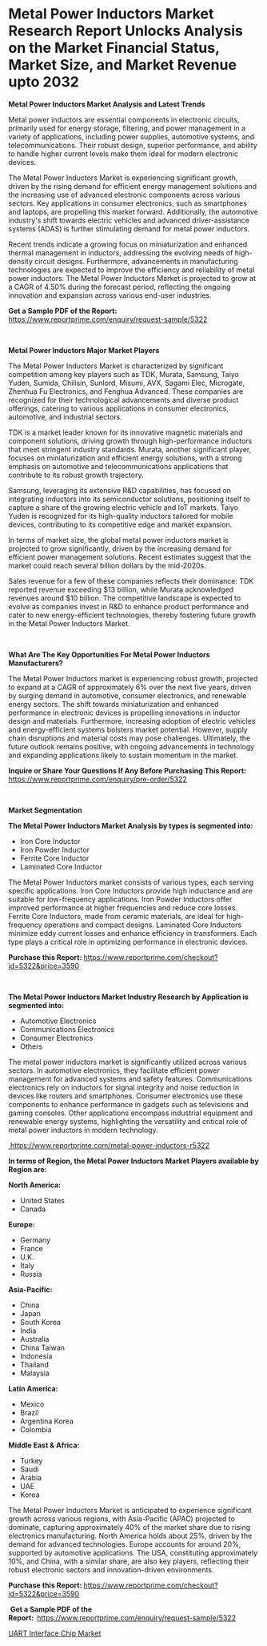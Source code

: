 <p><h1>Metal Power Inductors Market Research Report Unlocks Analysis on the Market Financial Status, Market Size, and Market Revenue upto 2032</h1></p><p><strong>Metal Power Inductors Market Analysis and Latest Trends</strong></p>
<p><p>Metal power inductors are essential components in electronic circuits, primarily used for energy storage, filtering, and power management in a variety of applications, including power supplies, automotive systems, and telecommunications. Their robust design, superior performance, and ability to handle higher current levels make them ideal for modern electronic devices.</p><p>The Metal Power Inductors Market is experiencing significant growth, driven by the rising demand for efficient energy management solutions and the increasing use of advanced electronic components across various sectors. Key applications in consumer electronics, such as smartphones and laptops, are propelling this market forward. Additionally, the automotive industry's shift towards electric vehicles and advanced driver-assistance systems (ADAS) is further stimulating demand for metal power inductors.</p><p>Recent trends indicate a growing focus on miniaturization and enhanced thermal management in inductors, addressing the evolving needs of high-density circuit designs. Furthermore, advancements in manufacturing technologies are expected to improve the efficiency and reliability of metal power inductors. The Metal Power Inductors Market is projected to grow at a CAGR of 4.50% during the forecast period, reflecting the ongoing innovation and expansion across various end-user industries.</p></p>
<p><strong>Get a Sample PDF of the Report:&nbsp;</strong> <a href="https://www.reportprime.com/enquiry/request-sample/5322?utm_campaign=3537&utm_medium=2&utm_source=Github&utm_content=ia&utm_term=19032025&utm_id=metal-power-inductors">https://www.reportprime.com/enquiry/request-sample/5322</a></p>
<p>&nbsp;</p>
<p><strong>Metal Power Inductors Major Market Players</strong></p>
<p><p>The Metal Power Inductors Market is characterized by significant competition among key players such as TDK, Murata, Samsung, Taiyo Yuden, Sumida, Chilisin, Sunlord, Misumi, AVX, Sagami Elec, Microgate, Zhenhua Fu Electronics, and Fenghua Advanced. These companies are recognized for their technological advancements and diverse product offerings, catering to various applications in consumer electronics, automotive, and industrial sectors.</p><p>TDK is a market leader known for its innovative magnetic materials and component solutions, driving growth through high-performance inductors that meet stringent industry standards. Murata, another significant player, focuses on miniaturization and efficient energy solutions, with a strong emphasis on automotive and telecommunications applications that contribute to its robust growth trajectory.</p><p>Samsung, leveraging its extensive R&D capabilities, has focused on integrating inductors into its semiconductor solutions, positioning itself to capture a share of the growing electric vehicle and IoT markets. Taiyo Yuden is recognized for its high-quality inductors tailored for mobile devices, contributing to its competitive edge and market expansion.</p><p>In terms of market size, the global metal power inductors market is projected to grow significantly, driven by the increasing demand for efficient power management solutions. Recent estimates suggest that the market could reach several billion dollars by the mid-2020s.</p><p>Sales revenue for a few of these companies reflects their dominance: TDK reported revenue exceeding $13 billion, while Murata acknowledged revenues around $10 billion. The competitive landscape is expected to evolve as companies invest in R&D to enhance product performance and cater to new energy-efficient technologies, thereby fostering future growth in the Metal Power Inductors Market.</p></p>
<p>&nbsp;</p>
<p><strong>What Are The Key Opportunities For Metal Power Inductors Manufacturers?</strong></p>
<p><p>The Metal Power Inductors market is experiencing robust growth, projected to expand at a CAGR of approximately 6% over the next five years, driven by surging demand in automotive, consumer electronics, and renewable energy sectors. The shift towards miniaturization and enhanced performance in electronic devices is propelling innovations in inductor design and materials. Furthermore, increasing adoption of electric vehicles and energy-efficient systems bolsters market potential. However, supply chain disruptions and material costs may pose challenges. Ultimately, the future outlook remains positive, with ongoing advancements in technology and expanding applications likely to sustain momentum in the market.</p></p>
<p><strong>Inquire or Share Your Questions If Any Before Purchasing This Report:</strong> <a href="https://www.reportprime.com/enquiry/pre-order/5322?utm_campaign=3537&utm_medium=2&utm_source=Github&utm_content=ia&utm_term=19032025&utm_id=metal-power-inductors">https://www.reportprime.com/enquiry/pre-order/5322</a></p>
<p>&nbsp;</p>
<p><strong>Market Segmentation</strong></p>
<p><strong>The Metal Power Inductors Market Analysis by types is segmented into:</strong></p>
<p><ul><li>Iron Core Inductor</li><li>Iron Powder Inductor</li><li>Ferrite Core Inductor</li><li>Laminated Core Inductor</li></ul></p>
<p><p>The Metal Power Inductors market consists of various types, each serving specific applications. Iron Core Inductors provide high inductance and are suitable for low-frequency applications. Iron Powder Inductors offer improved performance at higher frequencies and reduce core losses. Ferrite Core Inductors, made from ceramic materials, are ideal for high-frequency operations and compact designs. Laminated Core Inductors minimize eddy current losses and enhance efficiency in transformers. Each type plays a critical role in optimizing performance in electronic devices.</p></p>
<p><strong>Purchase this Report:&nbsp;</strong><a href="https://www.reportprime.com/checkout?id=5322&price=3590&utm_campaign=3537&utm_medium=2&utm_source=Github&utm_content=ia&utm_term=19032025&utm_id=metal-power-inductors">https://www.reportprime.com/checkout?id=5322&price=3590</a></p>
<p>&nbsp;</p>
<p><strong>The Metal Power Inductors Market Industry Research by Application is segmented into:</strong></p>
<p><ul><li>Automotive Electronics</li><li>Communications Electronics</li><li>Consumer Electronics</li><li>Others</li></ul></p>
<p><p>The metal power inductors market is significantly utilized across various sectors. In automotive electronics, they facilitate efficient power management for advanced systems and safety features. Communications electronics rely on inductors for signal integrity and noise reduction in devices like routers and smartphones. Consumer electronics use these components to enhance performance in gadgets such as televisions and gaming consoles. Other applications encompass industrial equipment and renewable energy systems, highlighting the versatility and critical role of metal power inductors in modern technology.</p></p>
<p><a href="https://www.reportprime.com/metal-power-inductors-r5322?utm_campaign=3537&utm_medium=2&utm_source=Github&utm_content=ia&utm_term=19032025&utm_id=metal-power-inductors">&nbsp;https://www.reportprime.com/metal-power-inductors-r5322</a></p>
<p><strong>In terms of Region, the Metal Power Inductors Market Players available by Region are:</strong></p>
<p>
    <p> <strong> North America: </strong>
        <ul>
            <li>United States</li>
            <li>Canada</li>
        </ul>
        </p> 
    <p> <strong> Europe: </strong>
        <ul>
            <li>Germany</li>
            <li>France</li>
            <li>U.K.</li>
            <li>Italy</li>
            <li>Russia</li>
        </ul>
        </p> 
    <p> <strong> Asia-Pacific: </strong>
        <ul>
            <li>China</li>
            <li>Japan</li>
            <li>South Korea</li>
            <li>India</li>
            <li>Australia</li>
            <li>China Taiwan</li>
            <li>Indonesia</li>
            <li>Thailand</li>
            <li>Malaysia</li>
        </ul>
        </p> 
    <p> <strong> Latin America: </strong>
        <ul>
            <li>Mexico</li>
            <li>Brazil</li>
            <li>Argentina Korea</li>
            <li>Colombia</li>
        </ul>
        </p> 
    <p> <strong> Middle East & Africa: </strong>
        <ul>
            <li>Turkey</li>
            <li>Saudi</li>
            <li>Arabia</li>
            <li>UAE</li>
            <li>Korea</li>
        </ul>
    </p>
    </p>
<p><p>The Metal Power Inductors Market is anticipated to experience significant growth across various regions, with Asia-Pacific (APAC) projected to dominate, capturing approximately 40% of the market share due to rising electronics manufacturing. North America holds about 25%, driven by the demand for advanced technologies. Europe accounts for around 20%, supported by automotive applications. The USA, constituting approximately 10%, and China, with a similar share, are also key players, reflecting their robust electronic sectors and innovation-driven environments.</p></p>
<p><strong>Purchase this Report: </strong><a href="https://www.reportprime.com/checkout?id=5322&price=3590&utm_campaign=3537&utm_medium=2&utm_source=Github&utm_content=ia&utm_term=19032025&utm_id=metal-power-inductors">https://www.reportprime.com/checkout?id=5322&price=3590</a></p>
<p>&nbsp;<strong>Get a Sample PDF of the Report:&nbsp;&nbsp;</strong><a href="https://www.reportprime.com/enquiry/request-sample/5322?utm_campaign=3537&utm_medium=2&utm_source=Github&utm_content=ia&utm_term=19032025&utm_id=metal-power-inductors">https://www.reportprime.com/enquiry/request-sample/5322</a></p>
<p><strong></strong></p>
<p><p><a href="https://github.com/haimamuirev8/Market-Research-Report-List-1/blob/main/uart-interface-chip-market.md?utm_campaign=3537&utm_medium=2&utm_source=Github&utm_content=ia&utm_term=19032025&utm_id=metal-power-inductors">UART Interface Chip Market</a></p></p>